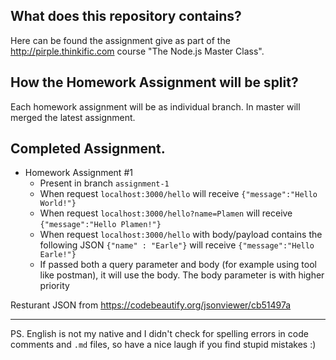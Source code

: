 ## What does this repository contains?
Here can be found the assignment give as part of the http://pirple.thinkific.com course "The Node.js Master Class".   

## How the Homework Assignment will be split?
Each homework assignment will be as individual branch.
In master will merged the latest assignment.

## Completed Assignment.
* Homework Assignment #1
   * Present in branch `assignment-1`
   * When request `localhost:3000/hello` will receive `{"message":"Hello World!"}`
   * When request `localhost:3000/hello?name=Plamen` will receive `{"message":"Hello Plamen!"}`
   * When request `localhost:3000/hello` with body/payload contains the following JSON `{"name" : "Earle"}` will receive `{"message":"Hello Earle!"}`
   * If passed both a query parameter and body (for example using tool like postman), it will use the body. The body parameter is with higher priority







Resturant JSON from https://codebeautify.org/jsonviewer/cb51497a






* * *
PS. English is not my native and I didn't check for spelling errors in code comments and `.md` files, so have a nice laugh if you find stupid mistakes :)
